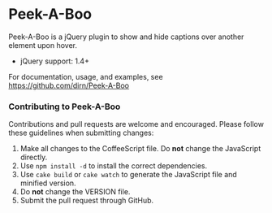 # Peek-A-Boo

Peek-A-Boo is a jQuery plugin to show and hide captions over another element
upon hover.

- jQuery support: 1.4+

For documentation, usage, and examples, see https://github.com/dirn/Peek-A-Boo

### Contributing to Peek-A-Boo

Contributions and pull requests are welcome and encouraged. Please follow these
guidelines when submitting changes:

1. Make all changes to the CoffeeScript file. Do **not** change the JavaScript
directly.
2. Use `npm install -d` to install the correct dependencies.
3. Use `cake build` or `cake watch` to generate the JavaScript file and
minified version.
4. Do **not** change the VERSION file.
5. Submit the pull request through GitHub.
